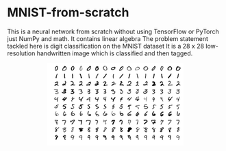# MNIST-from-scratch
This is a neural network from scratch without using TensorFlow or PyTorch just NumPy and math. It contains linear algebra The problem statement tackled here is digit classification on the MNIST dataset It is a 28 x 28 low-resolution handwritten image which is classified and then tagged.
<center><img align="center" src="https://github.com/starrylight90/MNIST-from-scratch/blob/main/MNIST%20dataset%20image.png"></center>
